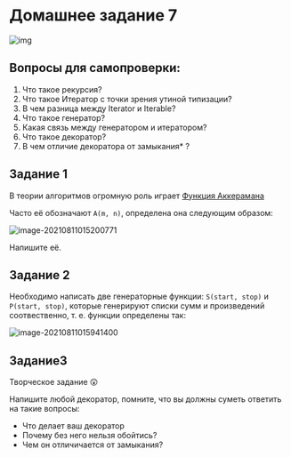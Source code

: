 # Домашнее задание 7

![img](https://it-black.ru/wp-content/uploads/2020/02/obr_iskl_python.jpg)

## Вопросы для самопроверки:

1. Что такое рекурсия?
2. Что такое Итератор с точки зрения утиной типизации?
3. В чем разница между Iterator и Iterable?
4. Что такое генератор?
5. Какая связь между генератором и итератором?
6. Что такое декоратор?
7. В чем отличие декоратора от замыкания* ?

## Задание 1

В теории алгоритмов огромную роль играет [Функция Аккерамана](https://ru.wikipedia.org/wiki/Функция_Аккермана#:~:text=Функция%20Аккермана%20—%20простой%20пример,n%20%7B%5Cdisplaystyle%20A(m%2C%20%5C%3B%20n)%7D)

Часто её обозначают `A(m, n)`, определена она следующим образом:

![image-20210811015200771](C:\Users\79222\AppData\Roaming\Typora\typora-user-images\image-20210811015200771.png)

Напишите её.

## Задание 2

Необходимо написать две генераторные функции: `S(start, stop)` и `P(start, stop)`, которые генерируют списки сумм и произведений соотвественно, т. е. функции определены так:

![image-20210811015941400](C:\Users\79222\AppData\Roaming\Typora\typora-user-images\image-20210811015941400.png)



## Задание3

Творческое задание 😲

Напишите любой декоратор, помните, что вы должны суметь ответить на такие вопросы:

* Что делает ваш декоратор
* Почему без него нельзя обойтись?
* Чем он отличичается от замыкания?

